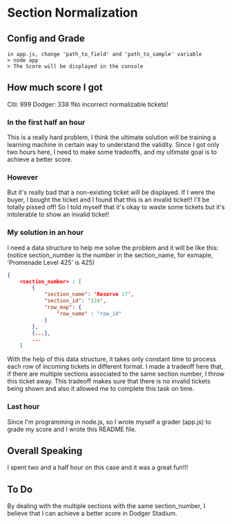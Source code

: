 # Section Normalization

## Config and Grade

```
in app.js, change 'path_to_field' and 'path_to_sample' variable
> node app
> The Score will be displayed in the console
```

## How much score I got
Citi: 999
Dodger: 338
!No incorrect normalizable tickets!

### In the first half an hour
This is a really hard problem, I think the ultimate solution will be training a learning machine in certain way to understand the validity. 
Since I got only two hours here, I need to make some tradeoffs, and my ultimate goal is to achieve a better score.
### However
But it's really bad that a non-existing ticket will be displayed.
If I were the buyer, I bought the ticket and I found that this is an invalid ticket!! I'll be totally pissed off! 
So I told myself that it's okay to waste some tickets but it's intolerable to show an invalid ticket!
### My solution in an hour
I need a data structure to help me solve the problem and it will be like this:
(notice section_number is the number in the section_name, for exmaple, 'Promenade Level 425' is 425)
```json
{
    <section_number> : [
        {
            "section_name": 'Reserve 17',
            "section_id": '224',
            "row_map": {
                "row_name" : "row_id"
            }
        },
        {...},
        ...
    ]
```
With the help of this data structure, it takes only constant time to process each row of incoming tickets in different format. 
I made a tradeoff here that, if there are multiple sections associated to the same section number, I throw this ticket away. This tradeoff makes sure that there is no invalid tickets being shown and also it allowed me to complete this task on time.
### Last hour
Since I'm programming in node.js, so I wrote myself a grader (app.js) to grade my score and I wrote this README file.

## Overall Speaking
I spent two and a half hour on this case and it was a great fun!!!
## To Do 
By dealing with the multiple sections with the same section_number, I believe that I can achieve a better score in Dodger Stadium.


